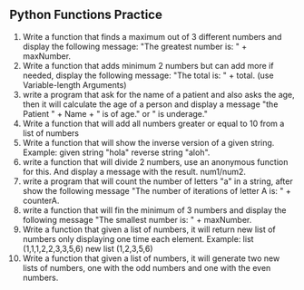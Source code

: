## Python Functions Practice

1. Write a function that finds a maximum out of 3 different numbers and display the following message: "The greatest number is: " + maxNumber.
2. Write a function that adds minimum 2 numbers but can add more if needed, display the following message: "The total is: " + total. (use Variable-length Arguments)
3. write a program that ask for the name of a patient and also asks the age, then it will calculate the age of a person and display a message "the Patient " + Name + " is of age." or " is underage."
4. Write a function that will add all numbers greater or equal to 10 from a list of numbers
5. Write a function that will show the inverse version of a given string. Example: given string "hola" reverse string "aloh".
6. write a function that will divide 2 numbers, use an anonymous function for this. And display a message with the result. num1/num2.
7. write a program that will count the number of letters "a" in a string, after show the following message "The number of iterations of letter A is: " + counterA.
8. write a function that will fin the minimum of 3 numbers and display the following message "The smallest number is: " + maxNumber.
9. Write a function that given a list of numbers, it will return new list of numbers only displaying one time each element. Example: list (1,1,1,2,2,3,3,5,6) new list (1,2,3,5,6)
10. Write a function that given a list of numbers, it will generate two new lists of numbers, one with the odd numbers and one with the even numbers.
